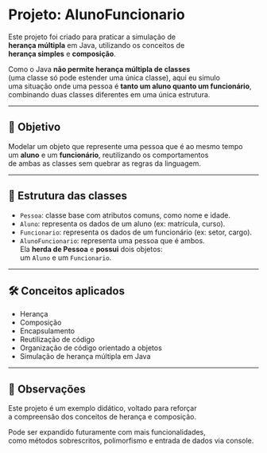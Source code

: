 # Projeto: AlunoFuncionario

Este projeto foi criado para praticar a simulação de  
**herança múltipla** em Java, utilizando os conceitos de  
**herança simples** e **composição**.

Como o Java **não permite herança múltipla de classes**  
(uma classe só pode estender uma única classe), aqui eu simulo  
uma situação onde uma pessoa é **tanto um aluno quanto um funcionário**,  
combinando duas classes diferentes em uma única estrutura.

---

## 🎯 Objetivo

Modelar um objeto que represente uma pessoa que é ao mesmo tempo  
um **aluno** e um **funcionário**, reutilizando os comportamentos  
de ambas as classes sem quebrar as regras da linguagem.

---

## 🧱 Estrutura das classes

- `Pessoa`: classe base com atributos comuns, como nome e idade.
- `Aluno`: representa os dados de um aluno (ex: matrícula, curso).
- `Funcionario`: representa os dados de um funcionário (ex: setor, cargo).
- `AlunoFuncionario`: representa uma pessoa que é ambos.  
  Ela **herda de Pessoa** e **possui** dois objetos:  
  um `Aluno` e um `Funcionario`.

---

## 🛠️ Conceitos aplicados

- Herança
- Composição
- Encapsulamento
- Reutilização de código
- Organização de código orientado a objetos
- Simulação de herança múltipla em Java

---

## 📌 Observações

Este projeto é um exemplo didático, voltado para reforçar  
a compreensão dos conceitos de herança e composição.

Pode ser expandido futuramente com mais funcionalidades,  
como métodos sobrescritos, polimorfismo e entrada de dados via console.